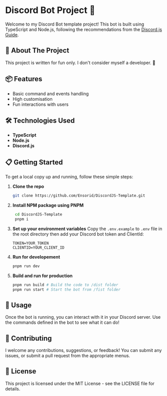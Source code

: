 # Discord Bot Project 🤖

Welcome to my Discord Bot template project! This bot is built using TypeScript and Node.js, following the recommendations from the [Discord.js Guide](https://discordjs.guide). 

## 🚀 About The Project

This project is written for fun only. I don't consider myself a developer. 🎉

## 📦 Features

- Basic command and events handling
- High customisation 
- Fun interactions with users

## 🛠️ Technologies Used

- **TypeScript**
- **Node.js**
- **Discord.js**

## 📋 Getting Started

To get a local copy up and running, follow these simple steps:

1. **Clone the repo**
   ```bash
   git clone https://github.com/Ensorid/DiscordJS-Template.git
   ```

2. **Install NPM package using PNPM**
   ```bash
    cd DiscordJS-Template
    pnpm i
   ```

3. **Set up your environment variables**
    Copy the `.env.example` to `.env` file in the root directory then add your Discord bot token and ClientId:
    ```
    TOKEN=YOUR_TOKEN
    CLIENTID=YOUR_CLIENT_ID
    ```

4. **Run for developement**
   ```bash
   pnpm run dev
   ```

5. **Build and run for production**
   ```bash
   pnpm run build # Build the code to /dist folder
   pnpm run start # Start the bot from /fist folder
   ```

## 📖 Usage

Once the bot is running, you can interact with it in your Discord server. Use the commands defined in the bot to see what it can do!

## 🤝 Contributing

I welcome any contributions, suggestions, or feedback! You can submit any issues, or submit a pull request from the appropriate menus.

## 📄 License

This project is licensed under the MIT License - see the LICENSE file for details.